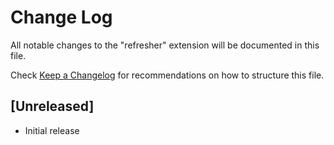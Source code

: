 # Change Log

All notable changes to the "refresher" extension will be documented in this file.

Check [Keep a Changelog](http://keepachangelog.com/) for recommendations on how to structure this file.

## [Unreleased]

- Initial release